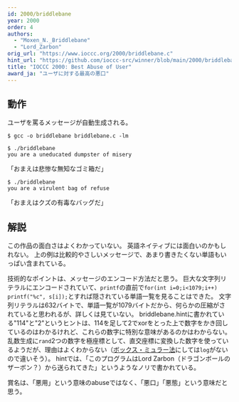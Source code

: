 ```yaml
---
id: 2000/briddlebane
year: 2000
order: 4
authors:
  - "Moxen_N._Briddlebane"
  - "Lord_Zarbon"
orig_url: "https://www.ioccc.org/2000/briddlebane.c"
hint_url: "https://github.com/ioccc-src/winner/blob/main/2000/briddlebane.hint"
title: "IOCCC 2000: Best Abuse of User"
award_ja: "ユーザに対する最高の悪口"
---
```


## 動作

ユーザを罵るメッセージが自動生成される。

```
$ gcc -o briddlebane briddlebane.c -lm

$ ./briddlebane
you are a uneducated dumpster of misery
```
「おまえは悲惨な無知なゴミ箱だ」

```
$ ./briddlebane
you are a virulent bag of refuse
```

「おまえはクズの有毒なバッグだ」

## 解説

この作品の面白さはよくわかっていない。
英語ネイティブには面白いのかもしれない。
上の例は比較的やさしいメッセージで、あまり書きたくない単語もいっぱい含まれている。

技術的なポイントは、メッセージのエンコード方法だと思う。
巨大な文字列リテラルにエンコードされていて、`printf`の直前で`for(int i=0;i<1079;i++) printf("%c", s[i]);`とすれば隠されている単語一覧を見ることはできた。
文字列リテラルは632バイトで、単語一覧が1079バイトだから、何らかの圧縮がされていると思われるが、詳しくは見ていない。
briddlebane.hintに書かれている"114"と"2"というヒントは、114を足して2でxorをとった上で数字をかき回しているのはわかるけれど、これらの数字に特別な意味があるのかはわからない。
乱数生成に`rand`2つの数字を極座標として、直交座標に変換した数字を使っているようだが、理由はよくわからない（[ボックス・ミュラー法](https://ja.wikipedia.org/wiki/%E3%83%9C%E3%83%83%E3%82%AF%E3%82%B9%EF%BC%9D%E3%83%9F%E3%83%A5%E3%83%A9%E3%83%BC%E6%B3%95)にしては`log`がないので違いそう）。
hintでは、「このプログラムはLord Zarbon（ドラゴンボールのザーボン？）から送られてきた」というようなノリで書かれている。

賞名は、「悪用」という意味のabuseではなく、「悪口」「悪態」という意味だと思う。
